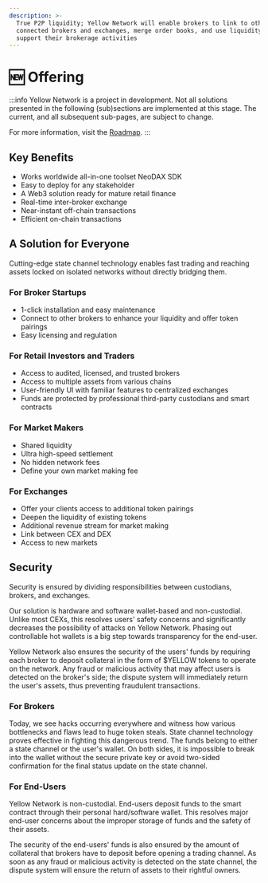 ```yaml
---
description: >-
  True P2P liquidity; Yellow Network will enable brokers to link to other
  connected brokers and exchanges, merge order books, and use liquidity to
  support their brokerage activities
---
```


# 🆕 Offering

:::info
Yellow Network is a project in development. Not all solutions presented in the following (sub)sections are implemented at this stage. The current, and all subsequent sub-pages, are subject to change.

For more information, visit the [Roadmap](about/roadmap.md).
:::

## Key Benefits

* Works worldwide all-in-one toolset NeoDAX SDK
* Easy to deploy for any stakeholder
* A Web3 solution ready for mature retail finance
* Real-time inter-broker exchange
* Near-instant off-chain transactions
* Efficient on-chain transactions

## A Solution for Everyone

Cutting-edge state channel technology enables fast trading and reaching assets locked on isolated networks without directly bridging them.

### **For Broker Startups**

* 1-click installation and easy maintenance
* Connect to other brokers to enhance your liquidity and offer token pairings
* Easy licensing and regulation

### **For Retail Investors and Traders**

* Access to audited, licensed, and trusted brokers
* Access to multiple assets from various chains
* User-friendly UI with familiar features to centralized exchanges
* Funds are protected by professional third-party custodians and smart contracts

### **For Market Makers**

* Shared liquidity
* Ultra high-speed settlement
* No hidden network fees
* Define your own market making fee

### For Exchanges

* Offer your clients access to additional token pairings
* Deepen the liquidity of existing tokens
* Additional revenue stream for market making
* Link between CEX and DEX
* Access to new markets

## Security

Security is ensured by dividing responsibilities between custodians, brokers, and exchanges.

Our solution is hardware and software wallet-based and non-custodial. Unlike most CEXs, this resolves users' safety concerns and significantly decreases the possibility of attacks on Yellow Network. Phasing out controllable hot wallets is a big step towards transparency for the end-user.

Yellow Network also ensures the security of the users' funds by requiring each broker to deposit collateral in the form of $YELLOW tokens to operate on the network. Any fraud or malicious activity that may affect users is detected on the broker's side; the dispute system will immediately return the user's assets, thus preventing fraudulent transactions.

### **For Brokers**

Today, we see hacks occurring everywhere and witness how various bottlenecks and flaws lead to huge token steals. State channel technology proves effective in fighting this dangerous trend. The funds belong to either a state channel or the user's wallet. On both sides, it is impossible to break into the wallet without the secure private key or avoid two-sided confirmation for the final status update on the state channel.

### For End-Users

Yellow Network is non-custodial. End-users deposit funds to the smart contract through their personal hard/software wallet. This resolves major end-user concerns about the improper storage of funds and the safety of their assets.

The security of the end-users' funds is also ensured by the amount of collateral that brokers have to deposit before opening a trading channel. As soon as any fraud or malicious activity is detected on the state channel, the dispute system will ensure the return of assets to their rightful owners.
